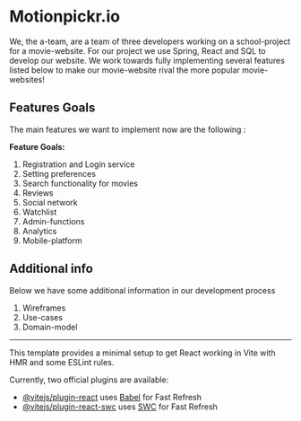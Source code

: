 # Motionpickr.io

We, the a-team, are a team of three developers working on a school-project for a movie-website. For our project we use Spring, React and SQL to develop our website. We work towards fully implementing several features listed below to make our movie-website rival the more popular movie-websites!

## Features Goals
The main features we want to implement now are the following : 

**Feature Goals:**
 1.	Registration and Login service
 2.	Setting preferences
 3.	Search functionality for movies
 4.	Reviews
 5.	Social network
 6.	Watchlist
 7.	Admin-functions
 8.	Analytics
9.	Mobile-platform


## Additional info
Below we have some additional information in our development process 

1. Wireframes
2. Use-cases
3. Domain-model


----

This template provides a minimal setup to get React working in Vite with HMR and some ESLint rules.

Currently, two official plugins are available:

- [@vitejs/plugin-react](https://github.com/vitejs/vite-plugin-react/blob/main/packages/plugin-react/README.md) uses [Babel](https://babeljs.io/) for Fast Refresh
- [@vitejs/plugin-react-swc](https://github.com/vitejs/vite-plugin-react-swc) uses [SWC](https://swc.rs/) for Fast Refresh
